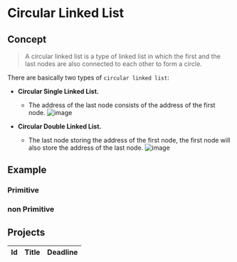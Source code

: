 # Circular Linked List

## Concept 
 > A circular linked list is a type of linked list in which the first and the last nodes are also connected to each other to form a circle.

There are basically two types of `circular linked list`:
* **Circular Single Linked List.**
  * The address of the last node consists of the address of the first node.
![image](https://github.com/SAFCSP-Team/data-structures-and-algorithms-bootcamp/assets/148945652/ff25ed6a-bd89-45d2-bf2b-38ca73324371)


* **Circular Double Linked List.**
  * The last node storing the address of the first node, the first node will also store the address of the last node.
![image](https://github.com/SAFCSP-Team/data-structures-and-algorithms-bootcamp/assets/148945652/46181a8e-5ce6-4734-bfce-79954bd87466)


## Example 

### Primitive 


### non Primitive


## Projects


| Id      | Title          | Deadline |
| ------- | -------------- | -------- |

